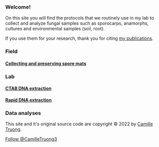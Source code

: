 ### Welcome!

On this site you will find the protocols that we routinely use in my lab to collect and analyze fungal samples such as sporocarps, anamorphs, cultures and environmental samples (soil, root).

If you use them for your research, thank you for citing [my publications](https://www.researchgate.net/profile/Camille-Truong/publications).


### Field

#### [Collecting and preserving spore mats](sporemat.md)

### Lab

#### [CTAB DNA extraction](CTAB.md)
#### [Rapid DNA extraction](rapidDNA.md)

### Data analyses



This site and it's original source code are copyright © 2022 by [Camille Truong](https://camilletruong.wixsite.com/home).

<a href="https://twitter.com/CamilleTruong3?ref_src=twsrc%5Etfw" class="twitter-follow-button" data-show-count="false">Follow @CamilleTruong3</a><script async src="https://platform.twitter.com/widgets.js" charset="utf-8"></script>
